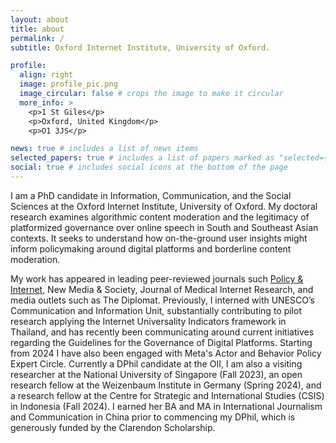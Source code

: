 ```yaml
---
layout: about
title: about
permalink: /
subtitle: Oxford Internet Institute, University of Oxford.

profile:
  align: right
  image: profile_pic.png
  image_circular: false # crops the image to make it circular
  more_info: >
    <p>1 St Giles</p>
    <p>Oxford, United Kingdom</p>
    <p>O1 3JS</p>

news: true # includes a list of news items
selected_papers: true # includes a list of papers marked as "selected={true}"
social: true # includes social icons at the bottom of the page
---
```


I am a PhD candidate in Information, Communication, and the Social Sciences at the Oxford Internet Institute, University of Oxford. My doctoral research examines algorithmic content moderation and the legitimacy of platformized governance over online speech in South and Southeast Asian contexts. It seeks to understand how on-the-ground user insights might inform policymaking around digital platforms and borderline content moderation.

My work has appeared in leading peer-reviewed journals such [Policy & Internet](https://doi.org/10.1002/poi3.388), New Media & Society, Journal of Medical Internet Research, and media outlets such as The Diplomat. Previously, I interned with UNESCO’s Communication and Information Unit, substantially contributing to pilot research applying the Internet Universality Indicators framework in Thailand, and has recently been communicating around current initiatives regarding the Guidelines for the Governance of Digital Platforms. Starting from 2024 I have also been engaged with Meta's Actor and Behavior Policy Expert Circle. Currently a DPhil candidate at the OII, I am also a visiting researcher at the National University of Singapore (Fall 2023), an open research fellow at the Weizenbaum Institute in Germany (Spring 2024), and a research fellow at the Centre for Strategic and International Studies (CSIS) in Indonesia (Fall 2024). I earned her BA and MA in International Journalism and Communication in China prior to commencing my DPhil, which is generously funded by the Clarendon Scholarship.

